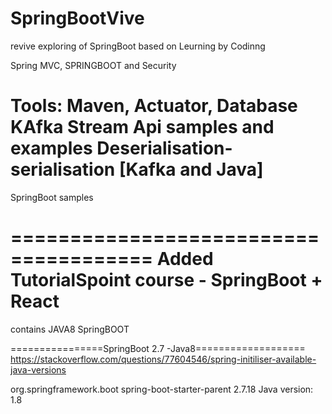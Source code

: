 # SpringBootVive 

revive exploring of SpringBoot based on Leurning by Codinng

Spring MVC, SPRINGBOOT and Security



Tools: Maven, Actuator, Database
KAfka
Stream Api
samples and examples
Deserialisation-serialisation [Kafka and Java]
======================================

SpringBoot samples

======================================
Added TutorialSpoint course  - SpringBoot + React
=================================
contains JAVA8 SpringBOOT

================SpringBoot 2.7 -Java8===================
https://stackoverflow.com/questions/77604546/spring-initiliser-available-java-versions

<parent>
    <groupId>org.springframework.boot</groupId>
    <artifactId>spring-boot-starter-parent</artifactId>
    <version>2.7.18</version>
    <relativePath/>
</parent>
Java version:
<properties>
    <java.version>1.8</java.version>
</properties>
